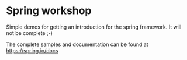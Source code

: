 # Spring workshop

Simple demos for getting an introduction for the spring framework.
It will not be complete ;-)

The complete samples and documentation can be found at https://spring.io/docs